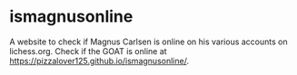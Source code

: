 # ismagnusonline
A website to check if Magnus Carlsen is online on his various accounts on lichess.org. Check if the GOAT is online at https://pizzalover125.github.io/ismagnusonline/.
